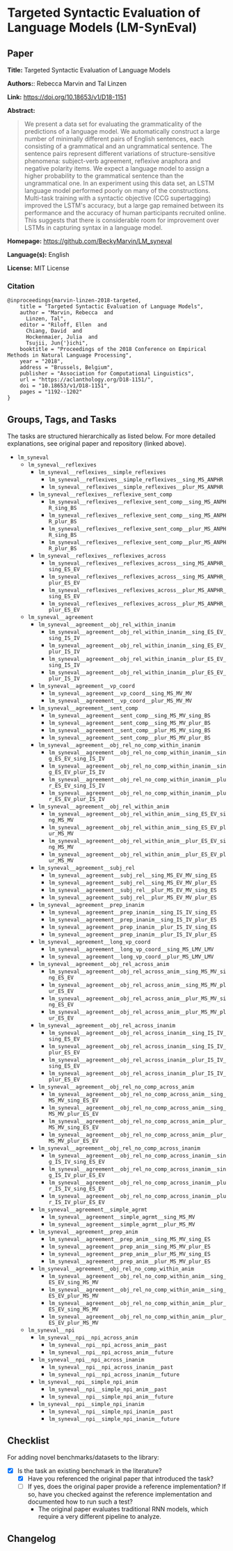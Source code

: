 # Targeted Syntactic Evaluation of Language Models (LM-SynEval)

## Paper

**Title:** Targeted Syntactic Evaluation of Language Models

**Authors:**: Rebecca Marvin and Tal Linzen

**Link:** https://doi.org/10.18653/v1/D18-1151

**Abstract:**
> We present a data set for evaluating the grammaticality of the predictions of a language model. We automatically construct a large number of minimally different pairs of English sentences, each consisting of a grammatical and an ungrammatical sentence. The sentence pairs represent different variations of structure-sensitive phenomena: subject-verb agreement, reflexive anaphora and negative polarity items. We expect a language model to assign a higher probability to the grammatical sentence than the ungrammatical one. In an experiment using this data set, an LSTM language model performed poorly on many of the constructions. Multi-task training with a syntactic objective (CCG supertagging) improved the LSTM's accuracy, but a large gap remained between its performance and the accuracy of human participants recruited online. This suggests that there is considerable room for improvement over LSTMs in capturing syntax in a language model.

**Homepage:** https://github.com/BeckyMarvin/LM_syneval

**Language(s):** English

**License:** MIT License

### Citation

```
@inproceedings{marvin-linzen-2018-targeted,
    title = "Targeted Syntactic Evaluation of Language Models",
    author = "Marvin, Rebecca  and
      Linzen, Tal",
    editor = "Riloff, Ellen  and
      Chiang, David  and
      Hockenmaier, Julia  and
      Tsujii, Jun{'}ichi",
    booktitle = "Proceedings of the 2018 Conference on Empirical Methods in Natural Language Processing",
    year = "2018",
    address = "Brussels, Belgium",
    publisher = "Association for Computational Linguistics",
    url = "https://aclanthology.org/D18-1151/",
    doi = "10.18653/v1/D18-1151",
    pages = "1192--1202"
}
```

## Groups, Tags, and Tasks

The tasks are structured hierarchically as listed below. For more detailed explanations, see original paper and repository (linked above).

* `lm_syneval`
    * `lm_syneval__reflexives`
        * `lm_syneval__reflexives__simple_reflexives`
            * `lm_syneval__reflexives__simple_reflexives__sing_MS_ANPHR`
            * `lm_syneval__reflexives__simple_reflexives__plur_MS_ANPHR`
        * `lm_syneval__reflexives__reflexive_sent_comp`
            * `lm_syneval__reflexives__reflexive_sent_comp__sing_MS_ANPHR_sing_BS`
            * `lm_syneval__reflexives__reflexive_sent_comp__sing_MS_ANPHR_plur_BS`
            * `lm_syneval__reflexives__reflexive_sent_comp__plur_MS_ANPHR_sing_BS`
            * `lm_syneval__reflexives__reflexive_sent_comp__plur_MS_ANPHR_plur_BS`
        * `lm_syneval__reflexives__reflexives_across`
            * `lm_syneval__reflexives__reflexives_across__sing_MS_ANPHR_sing_ES_EV`
            * `lm_syneval__reflexives__reflexives_across__sing_MS_ANPHR_plur_ES_EV`
            * `lm_syneval__reflexives__reflexives_across__plur_MS_ANPHR_sing_ES_EV`
            * `lm_syneval__reflexives__reflexives_across__plur_MS_ANPHR_plur_ES_EV`
    * `lm_syneval__agreement`
        * `lm_syneval__agreement__obj_rel_within_inanim`
            * `lm_syneval__agreement__obj_rel_within_inanim__sing_ES_EV_sing_IS_IV`
            * `lm_syneval__agreement__obj_rel_within_inanim__sing_ES_EV_plur_IS_IV`
            * `lm_syneval__agreement__obj_rel_within_inanim__plur_ES_EV_sing_IS_IV`
            * `lm_syneval__agreement__obj_rel_within_inanim__plur_ES_EV_plur_IS_IV`
        * `lm_syneval__agreement__vp_coord`
            * `lm_syneval__agreement__vp_coord__sing_MS_MV_MV`
            * `lm_syneval__agreement__vp_coord__plur_MS_MV_MV`
        * `lm_syneval__agreement__sent_comp`
            * `lm_syneval__agreement__sent_comp__sing_MS_MV_sing_BS`
            * `lm_syneval__agreement__sent_comp__sing_MS_MV_plur_BS`
            * `lm_syneval__agreement__sent_comp__plur_MS_MV_sing_BS`
            * `lm_syneval__agreement__sent_comp__plur_MS_MV_plur_BS`
        * `lm_syneval__agreement__obj_rel_no_comp_within_inanim`
            * `lm_syneval__agreement__obj_rel_no_comp_within_inanim__sing_ES_EV_sing_IS_IV`
            * `lm_syneval__agreement__obj_rel_no_comp_within_inanim__sing_ES_EV_plur_IS_IV`
            * `lm_syneval__agreement__obj_rel_no_comp_within_inanim__plur_ES_EV_sing_IS_IV`
            * `lm_syneval__agreement__obj_rel_no_comp_within_inanim__plur_ES_EV_plur_IS_IV`
        * `lm_syneval__agreement__obj_rel_within_anim`
            * `lm_syneval__agreement__obj_rel_within_anim__sing_ES_EV_sing_MS_MV`
            * `lm_syneval__agreement__obj_rel_within_anim__sing_ES_EV_plur_MS_MV`
            * `lm_syneval__agreement__obj_rel_within_anim__plur_ES_EV_sing_MS_MV`
            * `lm_syneval__agreement__obj_rel_within_anim__plur_ES_EV_plur_MS_MV`
        * `lm_syneval__agreement__subj_rel`
            * `lm_syneval__agreement__subj_rel__sing_MS_EV_MV_sing_ES`
            * `lm_syneval__agreement__subj_rel__sing_MS_EV_MV_plur_ES`
            * `lm_syneval__agreement__subj_rel__plur_MS_EV_MV_sing_ES`
            * `lm_syneval__agreement__subj_rel__plur_MS_EV_MV_plur_ES`
        * `lm_syneval__agreement__prep_inanim`
            * `lm_syneval__agreement__prep_inanim__sing_IS_IV_sing_ES`
            * `lm_syneval__agreement__prep_inanim__sing_IS_IV_plur_ES`
            * `lm_syneval__agreement__prep_inanim__plur_IS_IV_sing_ES`
            * `lm_syneval__agreement__prep_inanim__plur_IS_IV_plur_ES`
        * `lm_syneval__agreement__long_vp_coord`
            * `lm_syneval__agreement__long_vp_coord__sing_MS_LMV_LMV`
            * `lm_syneval__agreement__long_vp_coord__plur_MS_LMV_LMV`
        * `lm_syneval__agreement__obj_rel_across_anim`
            * `lm_syneval__agreement__obj_rel_across_anim__sing_MS_MV_sing_ES_EV`
            * `lm_syneval__agreement__obj_rel_across_anim__sing_MS_MV_plur_ES_EV`
            * `lm_syneval__agreement__obj_rel_across_anim__plur_MS_MV_sing_ES_EV`
            * `lm_syneval__agreement__obj_rel_across_anim__plur_MS_MV_plur_ES_EV`
        * `lm_syneval__agreement__obj_rel_across_inanim`
            * `lm_syneval__agreement__obj_rel_across_inanim__sing_IS_IV_sing_ES_EV`
            * `lm_syneval__agreement__obj_rel_across_inanim__sing_IS_IV_plur_ES_EV`
            * `lm_syneval__agreement__obj_rel_across_inanim__plur_IS_IV_sing_ES_EV`
            * `lm_syneval__agreement__obj_rel_across_inanim__plur_IS_IV_plur_ES_EV`
        * `lm_syneval__agreement__obj_rel_no_comp_across_anim`
            * `lm_syneval__agreement__obj_rel_no_comp_across_anim__sing_MS_MV_sing_ES_EV`
            * `lm_syneval__agreement__obj_rel_no_comp_across_anim__sing_MS_MV_plur_ES_EV`
            * `lm_syneval__agreement__obj_rel_no_comp_across_anim__plur_MS_MV_sing_ES_EV`
            * `lm_syneval__agreement__obj_rel_no_comp_across_anim__plur_MS_MV_plur_ES_EV`
        * `lm_syneval__agreement__obj_rel_no_comp_across_inanim`
            * `lm_syneval__agreement__obj_rel_no_comp_across_inanim__sing_IS_IV_sing_ES_EV`
            * `lm_syneval__agreement__obj_rel_no_comp_across_inanim__sing_IS_IV_plur_ES_EV`
            * `lm_syneval__agreement__obj_rel_no_comp_across_inanim__plur_IS_IV_sing_ES_EV`
            * `lm_syneval__agreement__obj_rel_no_comp_across_inanim__plur_IS_IV_plur_ES_EV`
        * `lm_syneval__agreement__simple_agrmt`
            * `lm_syneval__agreement__simple_agrmt__sing_MS_MV`
            * `lm_syneval__agreement__simple_agrmt__plur_MS_MV`
        * `lm_syneval__agreement__prep_anim`
            * `lm_syneval__agreement__prep_anim__sing_MS_MV_sing_ES`
            * `lm_syneval__agreement__prep_anim__sing_MS_MV_plur_ES`
            * `lm_syneval__agreement__prep_anim__plur_MS_MV_sing_ES`
            * `lm_syneval__agreement__prep_anim__plur_MS_MV_plur_ES`
        * `lm_syneval__agreement__obj_rel_no_comp_within_anim`
            * `lm_syneval__agreement__obj_rel_no_comp_within_anim__sing_ES_EV_sing_MS_MV`
            * `lm_syneval__agreement__obj_rel_no_comp_within_anim__sing_ES_EV_plur_MS_MV`
            * `lm_syneval__agreement__obj_rel_no_comp_within_anim__plur_ES_EV_sing_MS_MV`
            * `lm_syneval__agreement__obj_rel_no_comp_within_anim__plur_ES_EV_plur_MS_MV`
    * `lm_syneval__npi`
        * `lm_syneval__npi__npi_across_anim`
            * `lm_syneval__npi__npi_across_anim__past`
            * `lm_syneval__npi__npi_across_anim__future`
        * `lm_syneval__npi__npi_across_inanim`
            * `lm_syneval__npi__npi_across_inanim__past`
            * `lm_syneval__npi__npi_across_inanim__future`
        * `lm_syneval__npi__simple_npi_anim`
            * `lm_syneval__npi__simple_npi_anim__past`
            * `lm_syneval__npi__simple_npi_anim__future`
        * `lm_syneval__npi__simple_npi_inanim`
            * `lm_syneval__npi__simple_npi_inanim__past`
            * `lm_syneval__npi__simple_npi_inanim__future`

## Checklist

For adding novel benchmarks/datasets to the library:

* [x] Is the task an existing benchmark in the literature?
  * [x] Have you referenced the original paper that introduced the task?
  * [ ] If yes, does the original paper provide a reference implementation? If so, have you checked against the reference implementation and documented how to run such a test?
      * The original paper evaluates traditional RNN models, which require a very different pipeline to analyze.

## Changelog
